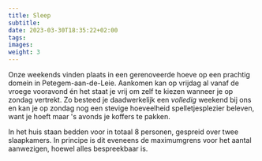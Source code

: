 ```yaml
---
title: Sleep
subtitle:
date: 2023-03-30T18:35:22+02:00
tags:
images:
weight: 3
---
```


Onze weekends vinden plaats in een gerenoveerde hoeve op een prachtig domein in Petegem-aan-de-Leie. Aankomen kan op vrijdag al vanaf de vroege vooravond én het staat je vrij om zelf te kiezen wanneer je op zondag vertrekt. Zo besteed je daadwerkelijk een _volledig_ weekend bij ons en kan je op zondag nog een stevige hoeveelheid spelletjesplezier beleven, want je hoeft maar 's avonds je koffers te pakken.

<!--more-->

<!-- {{< figure src="/photos/DSC_6296.jpg" class="mx-0" caption="Overnachten in een gerenoveerde hoeve" >}} -->

In het huis staan bedden voor in totaal 8 personen, gespreid over twee slaapkamers. In principe is dit eveneens de maximumgrens voor het aantal aanwezigen, hoewel alles bespreekbaar is.

